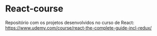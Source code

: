 # React-course

Repositório com os projetos desenvolvidos no curso de React:
https://www.udemy.com/course/react-the-complete-guide-incl-redux/
